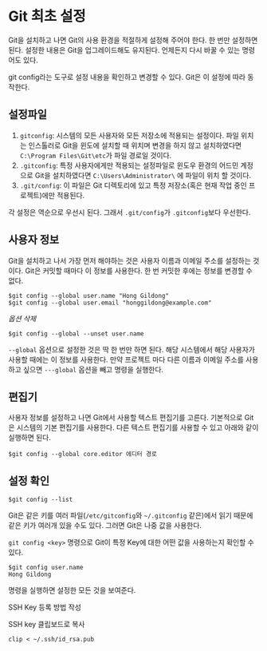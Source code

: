 # Git 최초 설정

Git을 설치하고 나면 Git의 사용 환경을 적절하게 설정해 주어야 한다. 한 번만 설정하면 된다. 설정한 내용은 Git을 업그레이드해도 유지된다. 언제든지 다시 바꿀 수 있는 명령어도 있다.

git config라는 도구로 설정 내용을 확인하고 변경할 수 있다. Git은 이 설정에 따라 동작한다.

## 설정파일
1. ```gitconfig```: 시스템의 모든 사용자와 모든 저장소에 적용되는 설정이다. 파일 위치는 인스톨러로 Git을 윈도에 설치할 때 위치며 변경을 하지 않고 설치하였다면 ```C:\Program Files\Git\etc```가 파일 경로일 것이다.
2. ```.gitconfig```: 특정 사용자에게만 적용되는 설정파일로 윈도우 환경의 어드민 계정으로 Git을 설치하였다면 ```C:\Users\Administrator\``` 에 파일이 위치 할 것이다.
3. ```.git/config```: 이 파일은 Git 디렉토리에 있고 특정 저장소(혹은 현재 작업 중인 프로젝트)에만 적용된다.

각 설정은 역순으로 우선시 된다. 그래서 ```.git/config```가 ```.gitconfig```보다 우선한다.

## 사용자 정보
Git을 설치하고 나서 가장 먼저 해야하는 것은 사용자 이름과 이메일 주소를 설정하는 것이다. Git은 커밋할 때마다 이 정보를 사용한다. 한 번 커밋한 후에는 정보를 변경할 수 없다.
```
$git config --global user.name "Hong Gildong"
$git config --global user.email "honggildong@example.com"
```

*옵션 삭제*

```
$git config --global --unset user.name
```


```--global``` 옵션으로 설정한 것은 딱 한 번만 하면 된다. 해당 시스템에서 해당 사용자가 사용할 때에는 이 정보를 사용한다. 만약 프로젝트 마다 다른 이름과 이메일 주소를 사용하고 싶으면 ```---global``` 옵션을 빼고 명령을 실행한다.

## 편집기
사용자 정보를 설정하고 나면 Git에서 사용할 텍스트 편집기를 고른다. 기본적으로 Git은 시스템의 기본 편집기를 사용한다. 다른 텍스트 편집기를 사용할 수 있고 아래와 같이 실행하면 된다.

```
$git config --global core.editor 에디터 경로
```

## 설정 확인

```
$git config --list
```

Git은 같은 키를 여러 파일(```/etc/gitconfig```와 ```~/.gitconfig``` 같은)에서 읽기 때문에 같은 키가 여러개 있을 수도 있다. 그러면 Git은 나중 값을 사용한다.

```git config <key>``` 명령으로 Git이 특정 Key에 대한 어떤 값을 사용하는지 확인할 수 있다.

```
$git config user.name
Hong Gildong
```

 명령을 실행하면 설정한 모든 것을 보여준다.

SSH Key 등록 방법 작성

SSH key 클립보드로 복사
```
clip < ~/.ssh/id_rsa.pub
```

